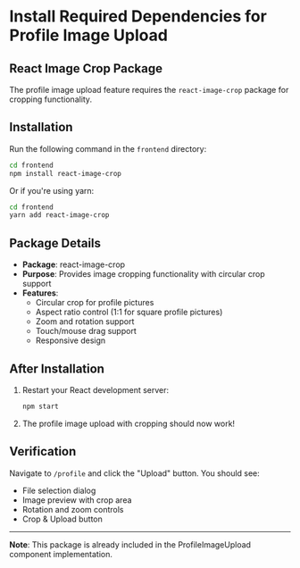 # Install Required Dependencies for Profile Image Upload

## React Image Crop Package

The profile image upload feature requires the `react-image-crop` package for cropping functionality.

## Installation

Run the following command in the `frontend` directory:

```bash
cd frontend
npm install react-image-crop
```

Or if you're using yarn:

```bash
cd frontend
yarn add react-image-crop
```

## Package Details

- **Package**: react-image-crop
- **Purpose**: Provides image cropping functionality with circular crop support
- **Features**:
  - Circular crop for profile pictures
  - Aspect ratio control (1:1 for square profile pictures)
  - Zoom and rotation support
  - Touch/mouse drag support
  - Responsive design

## After Installation

1. Restart your React development server:
   ```bash
   npm start
   ```

2. The profile image upload with cropping should now work!

## Verification

Navigate to `/profile` and click the "Upload" button. You should see:
- File selection dialog
- Image preview with crop area
- Rotation and zoom controls
- Crop & Upload button

---

**Note**: This package is already included in the ProfileImageUpload component implementation.

